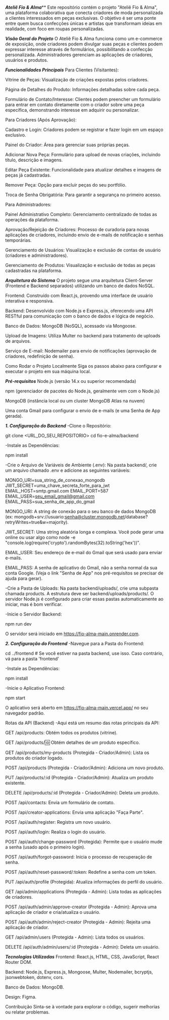 *****Ateliê Fio & Alma*******
Este repositório contém o projeto "Ateliê Fio & Alma", uma plataforma colaborativa que conecta criadores de moda personalizada a clientes interessados em peças exclusivas. O objetivo é ser uma ponte entre quem busca confecções únicas e artistas que transformam ideias em realidade, com foco em roupas personalizadas.

***Visão Geral do Projeto***
O Ateliê Fio & Alma funciona como um e-commerce de exposição, onde criadores podem divulgar suas peças e clientes podem expressar interesse através de formulários, possibilitando a confecção personalizada. Administradores gerenciam as aplicações de criadores, usuários e produtos.

***Funcionalidades Principais***
Para Clientes (Visitantes):

Vitrine de Peças: Visualização de criações expostas pelos criadores.

Página de Detalhes do Produto: Informações detalhadas sobre cada peça.

Formulário de Contato/Interesse: Clientes podem preencher um formulário para entrar em contato diretamente com o criador sobre uma peça específica, demonstrando interesse em adquirir ou personalizar.

Para Criadores (Após Aprovação):

Cadastro e Login: Criadores podem se registrar e fazer login em um espaço exclusivo.

Painel do Criador: Área para gerenciar suas próprias peças.

Adicionar Nova Peça: Formulário para upload de novas criações, incluindo título, descrição e imagens.

Editar Peça Existente: Funcionalidade para atualizar detalhes e imagens de peças já cadastradas.

Remover Peça: Opção para excluir peças do seu portfólio.

Troca de Senha Obrigatória: Para garantir a segurança no primeiro acesso.

Para Administradores:

Painel Administrativo Completo: Gerenciamento centralizado de todas as operações da plataforma.

Aprovação/Rejeição de Criadores: Processo de curadoria para novas aplicações de criadores, incluindo envio de e-mails de notificação e senhas temporárias.

Gerenciamento de Usuários: Visualização e exclusão de contas de usuário (criadores e administradores).

Gerenciamento de Produtos: Visualização e exclusão de todas as peças cadastradas na plataforma.

***Arquitetura do Sistema***
O projeto segue uma arquitetura Client-Server (Frontend e Backend separados) utilizando um banco de dados NoSQL.

Frontend: Construído com React.js, provendo uma interface de usuário interativa e responsiva.

Backend: Desenvolvido com Node.js e Express.js, oferecendo uma API RESTful para comunicação com o banco de dados e lógica de negócio.

Banco de Dados: MongoDB (NoSQL), acessado via Mongoose.

Upload de Imagens: Utiliza Multer no backend para tratamento de uploads de arquivos.

Serviço de E-mail: Nodemailer para envio de notificações (aprovação de criadores, redefinição de senha).

Como Rodar o Projeto Localmente
Siga os passos abaixo para configurar e executar o projeto em sua máquina local.

***Pré-requisitos***
Node.js (versão 14.x ou superior recomendada)

npm (gerenciador de pacotes do Node.js, geralmente vem com o Node.js)

MongoDB (instância local ou um cluster MongoDB Atlas na nuvem)

Uma conta Gmail para configurar o envio de e-mails (e uma Senha de App gerada).

***1. Configuração do Backend***
-Clone o Repositório:

git clone <URL_DO_SEU_REPOSITORIO>
cd fio-e-alma/backend

-Instale as Dependências:

npm install

-Crie o Arquivo de Variáveis de Ambiente (.env):
Na pasta backend/, crie um arquivo chamado .env e adicione as seguintes variáveis:

MONGO_URI=sua_string_de_conexao_mongodb
JWT_SECRET=uma_chave_secreta_forte_para_jwt
EMAIL_HOST=smtp.gmail.com
EMAIL_PORT=587
EMAIL_USER=seu_email_gmail@gmail.com
EMAIL_PASS=sua_senha_de_app_do_gmail

MONGO_URI: A string de conexão para o seu banco de dados MongoDB (ex: mongodb+srv://usuario:senha@cluster.mongodb.net/database?retryWrites=true&w=majority).

JWT_SECRET: Uma string aleatória longa e complexa. Você pode gerar uma online ou usar algo como node -e "console.log(require('crypto').randomBytes(32).toString('hex'))".

EMAIL_USER: Seu endereço de e-mail do Gmail que será usado para enviar e-mails.

EMAIL_PASS: A senha de aplicativo do Gmail, não a senha normal da sua conta Google. (Veja o link "Senha de App" nos pré-requisitos se precisar de ajuda para gerar).

-Crie a Pasta de Uploads:
Na pasta backend/uploads/, crie uma subpasta chamada products. A estrutura deve ser backend/uploads/products/. O servidor Node.js é configurado para criar essas pastas automaticamente ao iniciar, mas é bom verificar.

-Inicie o Servidor Backend:

npm run dev

O servidor será iniciado em https://fio-alma-main.onrender.com.

***2. Configuração do Frontend***
-Navegue para a Pasta do Frontend:

cd ../frontend # Se você estiver na pasta backend, use isso. Caso contrário, vá para a pasta 'frontend'

-Instale as Dependências:

npm install

-Inicie o Aplicativo Frontend:

npm start

O aplicativo será aberto em https://fio-alma-main.vercel.app/ no seu navegador padrão.

Rotas da API (Backend)
-Aqui está um resumo das rotas principais da API:

GET /api/products: Obtém todos os produtos (vitrine).

GET /api/products/:id: Obtém detalhes de um produto específico.

GET /api/products/my-products (Protegida - Criador/Admin): Lista os produtos do criador logado.

POST /api/products (Protegida - Criador/Admin): Adiciona um novo produto.

PUT /api/products/:id (Protegida - Criador/Admin): Atualiza um produto existente.

DELETE /api/products/:id (Protegida - Criador/Admin): Deleta um produto.

POST /api/contacts: Envia um formulário de contato.

POST /api/creator-applications: Envia uma aplicação "Faça Parte".

POST /api/auth/register: Registra um novo usuário.

POST /api/auth/login: Realiza o login do usuário.

POST /api/auth/change-password (Protegida): Permite que o usuário mude a senha (usado após o primeiro login).

POST /api/auth/forgot-password: Inicia o processo de recuperação de senha.

POST /api/auth/reset-password/:token: Redefine a senha com um token.

PUT /api/auth/profile (Protegida): Atualiza informações do perfil do usuário.

GET /api/admin/applications (Protegida - Admin): Lista todas as aplicações de criadores.

POST /api/auth/admin/approve-creator (Protegida - Admin): Aprova uma aplicação de criador e cria/atualiza o usuário.

POST /api/auth/admin/reject-creator (Protegida - Admin): Rejeita uma aplicação de criador.

GET /api/admin/users (Protegida - Admin): Lista todos os usuários.

DELETE /api/auth/admin/users/:id (Protegida - Admin): Deleta um usuário.

***Tecnologias Utilizadas***
Frontend: React.js, HTML, CSS, JavaScript, React Router DOM.

Backend: Node.js, Express.js, Mongoose, Multer, Nodemailer, bcryptjs, jsonwebtoken, dotenv, cors.

Banco de Dados: MongoDB.

Design: Figma.

Contribuição
Sinta-se à vontade para explorar o código, sugerir melhorias ou relatar problemas.

